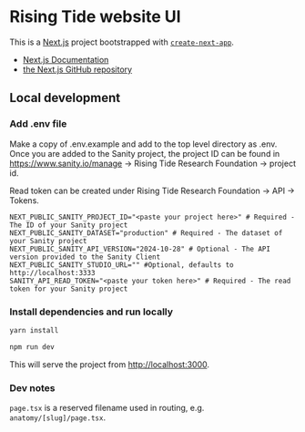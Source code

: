 # Rising Tide website UI

This is a [Next.js](https://nextjs.org) project bootstrapped with [`create-next-app`](https://nextjs.org/docs/app/api-reference/cli/create-next-app).

- [Next.js Documentation](https://nextjs.org/docs)
- [the Next.js GitHub repository](https://github.com/vercel/next.js)

## Local development

### Add .env file
Make a copy of .env.example and add to the top level directory as .env. Once you are added to the Sanity project, the project ID can be found in https://www.sanity.io/manage → Rising Tide Research Foundation → project id.

Read token can be created under Rising Tide Research Foundation → API → Tokens.

```
NEXT_PUBLIC_SANITY_PROJECT_ID="<paste your project here>" # Required - The ID of your Sanity project
NEXT_PUBLIC_SANITY_DATASET="production" # Required - The dataset of your Sanity project
NEXT_PUBLIC_SANITY_API_VERSION="2024-10-28" # Optional - The API version provided to the Sanity Client
NEXT_PUBLIC_SANITY_STUDIO_URL="" #Optional, defaults to http://localhost:3333
SANITY_API_READ_TOKEN="<paste your token here>" # Required - The read token for your Sanity project
```

### Install dependencies and run locally
```bash
yarn install
```

```bash
npm run dev
```

This will serve the project from [http://localhost:3000](http://localhost:3000).

### Dev notes
`page.tsx` is a reserved filename used in routing, e.g. `anatomy/[slug]/page.tsx`.
